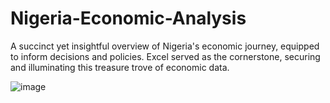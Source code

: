 # Nigeria-Economic-Analysis

A succinct yet insightful overview of Nigeria's economic journey, equipped to inform decisions and policies. Excel served as the cornerstone, securing and illuminating this treasure trove of economic data.

![image](https://github.com/ChidimmaIdika/Nigeria-Economic-Data/assets/137975543/98d2da1f-60ec-48e6-be43-a73d12a518d5)
